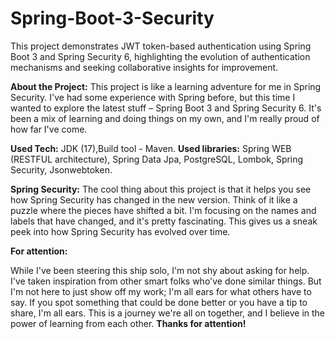 # Spring-Boot-3-Security
This project demonstrates JWT token-based authentication using Spring Boot 3 and Spring Security 6, 
highlighting the evolution of authentication mechanisms and seeking collaborative insights for improvement.


**About the Project:**
This project is like a learning adventure for me in Spring Security.
I've had some experience with Spring before, but this time I wanted to explore the latest stuff – Spring Boot 3 and Spring Security 6.
It's been a mix of learning and doing things on my own, and I'm really proud of how far I've come.

**Used Tech:** JDK (17),Build tool - Maven.
**Used libraries:** Spring WEB (RESTFUL architecture), Spring Data Jpa, PostgreSQL, Lombok, Spring Security, Jsonwebtoken.

**Spring Security:**
The cool thing about this project is that it helps you see how Spring Security has changed in the new version.
Think of it like a puzzle where the pieces have shifted a bit.
I'm focusing on the names and labels that have changed, and it's pretty fascinating.
This gives us a sneak peek into how Spring Security has evolved over time.



**For attention:**

While I've been steering this ship solo, I'm not shy about asking for help. I've taken inspiration from other smart folks who've done similar things. 
But I'm not here to just show off my work; I'm all ears for what others have to say. 
If you spot something that could be done better or you have a tip to share, I'm all ears. This is a journey we're all on together, and 
I believe in the power of learning from each other. 
**Thanks for attention!**
